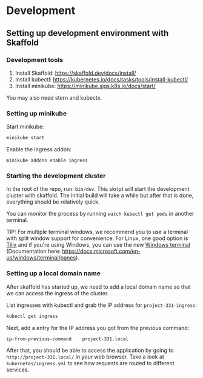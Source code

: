 # Development

## Setting up development environment with Skaffold

### Development tools

1. Install Skaffold: https://skaffold.dev/docs/install/
2. Install kubectl: https://kubernetes.io/docs/tasks/tools/install-kubectl/
3. Install minikube: https://minikube.sigs.k8s.io/docs/start/

You may also need stern and kubectx.

### Setting up minikube

Start minikube:

```sh
minikube start
```

Enable the ingress addon:

```
minikube addons enable ingress
```

### Starting the development cluster

In the root of the repo, run: `bin/dev`. This skript will start the development cluster with skaffold. The initial build will take a while but after that is done, everything should be relatively quick.

You can monitor the process by running `watch kubectl get pods` in another terminal.

TIP: For multiple terminal windows, we recommend you to use a terminal with split window support for convenience. For Linux, one good option is [Tilix](https://gnunn1.github.io/tilix-web/) and if you're using Windows, you can use the new [Windows terminal](https://github.com/microsoft/terminal) (Documentation here: https://docs.microsoft.com/en-us/windows/terminal/panes).


### Setting up a local domain name

After skaffold has started up, we need to add a local domain name so that we can access the ingress of the cluster.

List ingresses with kubectl and grab the IP address for `project-331-ingress`:

```sh
kubectl get ingress
```

Next, add a entry for the IP address you got from the previous command:

```
ip-from-previous-command	project-331.local
```

After that, you should be able to access the application by going to `http://project-331.local/` in your web browser. Take a look at `kubernetes/ingress.yml` to see how requests are routed to different services.

